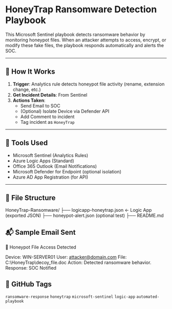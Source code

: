 # HoneyTrap Ransomware Detection Playbook

This Microsoft Sentinel playbook detects ransomware behavior by monitoring honeypot files. When an attacker attempts to access, encrypt, or modify these fake files, the playbook responds automatically and alerts the SOC.

---

## 🧠 How It Works

1. **Trigger**: Analytics rule detects honeypot file activity (rename, extension change, etc.)
2. **Get Incident Details**: From Sentinel
3. **Actions Taken**:
   - Send Email to SOC
   - (Optional) Isolate Device via Defender API
   - Add Comment to incident
   - Tag incident as `HoneyTrap`

---

## 🔧 Tools Used

- Microsoft Sentinel (Analytics Rules)
- Azure Logic Apps (Standard)
- Office 365 Outlook (Email Notifications)
- Microsoft Defender for Endpoint (optional isolation)
- Azure AD App Registration (for API)

---

## 📎 File Structure

HoneyTrap-Ransomware/
├── logicapp-honeytrap.json ← Logic App (exported JSON)
├── honeypot-alert.json (optional test)
├── README.md



## 📬 Sample Email Sent

🚨 Honeypot File Access Detected

Device: WIN-SERVER01
User: attacker@domain.com
File: C:\HoneyTrap\decoy_file.doc
Action: Detected ransomware behavior.
Response: SOC Notified


## 🔖 GitHub Tags

`ransomware-response` `honeytrap` `microsoft-sentinel` `logic-app` `automated-playbook`